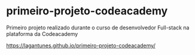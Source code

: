 # primeiro-projeto-codeacademy
Primeiro projeto realizado durante o curso de desenvolvedor Full-stack na plataforma da Codeacademy

https://lagantunes.github.io/primeiro-projeto-codeacademy/
